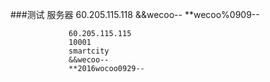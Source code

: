 ###测试
服务器
60.205.115.118
                 &&wecoo--
                 **wecoo%0909--
                 
                 60.205.115.115
                 10001
                 smartcity
                 &&wecoo--
                 **2016wocoo0929--